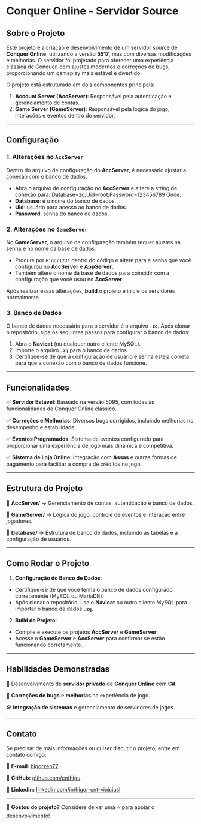 # Conquer Online - Servidor Source

## Sobre o Projeto

Este projeto é a criação e desenvolvimento de um servidor source de **Conquer Online**, utilizando a versão **5517**, mas com diversas modificações e melhorias. O servidor foi projetado para oferecer uma experiência clássica de Conquer, com ajustes modernos e correções de bugs, proporcionando um gameplay mais estável e divertido.

O projeto está estruturado em dois componentes principais:
1. **Account Server (AccServer)**: Responsável pela autenticação e gerenciamento de contas.
2. **Game Server (GameServer)**: Responsável pela lógica do jogo, interações e eventos dentro do servidor.

---

## Configuração

### 1. Alterações no `AccServer`
Dentro do arquivo de configuração do **AccServer**, é necessário ajustar a conexão com o banco de dados. 

- Abra o arquivo de configuração no **AccServer** e altere a string de conexão para:
  Database=zq;Uid=root;Password=123456789
Onde:
- **Database**: é o nome do banco de dados.
- **Uid**: usuário para acesso ao banco de dados.
- **Password**: senha do banco de dados.

### 2. Alterações no `GameServer`
No **GameServer**, o arquivo de configuração também requer ajustes na senha e no nome da base de dados. 

- Procure por `Higor123*` dentro do código e altere para a senha que você configurou no **AccServer** e **AppServer**.
- Também altere o nome da base de dados para coincidir com a configuração que você usou no **AccServer**.

Após realizar essas alterações, **build** o projeto e inicie os servidores normalmente.

### 3. Banco de Dados
O banco de dados necessário para o servidor é o arquivo **`.zq`**. Após clonar o repositório, siga os seguintes passos para configurar o banco de dados:

1. Abra o **Navicat** (ou qualquer outro cliente MySQL).
2. Importe o arquivo **`.zq`** para o banco de dados.
3. Certifique-se de que a configuração de usuário e senha esteja correta para que a conexão com o banco de dados funcione.

---

## Funcionalidades

✅ **Servidor Estável**: Baseado na versão 5095, com todas as funcionalidades do Conquer Online clássico.

✅ **Correções e Melhorias**: Diversos bugs corrigidos, incluindo melhorias no desempenho e estabilidade.

✅ **Eventos Programados**: Sistema de eventos configurado para proporcionar uma experiência de jogo mais dinâmica e competitiva.

✅ **Sistema de Loja Online**: Integração com **Assas** e outras formas de pagamento para facilitar a compra de créditos no jogo.

---

## Estrutura do Projeto

📂 **AccServer/** → Gerenciamento de contas, autenticação e banco de dados.

📂 **GameServer/** → Lógica do jogo, controle de eventos e interação entre jogadores.

📂 **Database/** → Estrutura de banco de dados, incluindo as tabelas e a configuração de usuários.

---

## Como Rodar o Projeto

1. **Configuração do Banco de Dados**:
 - Certifique-se de que você tenha o banco de dados configurado corretamente (MySQL ou MariaDB).
 - Após clonar o repositório, use o **Navicat** ou outro cliente MySQL para importar o banco de dados **`.zq`**.

2. **Build do Projeto**:
 - Compile e execute os projetos **AccServer** e **GameServer**.
 - Acesse o **GameServer** e **AccServer** para confirmar se estão funcionando corretamente.

---

## Habilidades Demonstradas

🚀 Desenvolvimento de **servidor privado** de **Conquer Online** com **C#**.

🔧 **Correções de bugs** e **melhorias** na experiência de jogo.

🛠️ **Integração de sistemas** e gerenciamento de servidores de jogos.

---

## Contato

Se precisar de mais informações ou quiser discutir o projeto, entre em contato comigo:

📧 **E-mail:** [higorzen77](mailto:higorzen77@gmail.com)

🐙 **GitHub:** [github.com/cnthigu](https://github.com/cnthigu)

🔗 **LinkedIn:** [linkedin.com/in/higor-cnt-viniciusl](www.linkedin.com/in/higor-cnt-vinicius)

---

🔹 **Gostou do projeto?** Considere deixar uma ⭐ para apoiar o desenvolvimento!
